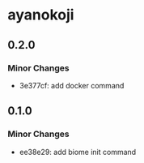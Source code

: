 # ayanokoji

## 0.2.0

### Minor Changes

- 3e377cf: add docker command

## 0.1.0

### Minor Changes

- ee38e29: add biome init command
